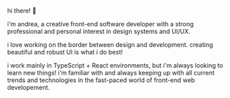 hi there! 👋

i'm andrea, a creative front-end software developer with a strong professional and personal interest in design systems and UI/UX.

i love working on the border between design and development. creating beautiful and robust UI is what i do best!

i work mainly in TypeScript + React environments, but i'm always looking to learn new things! i'm familiar with and always keeping up with all current trends and technologies in the fast-paced world of front-end web developement.


